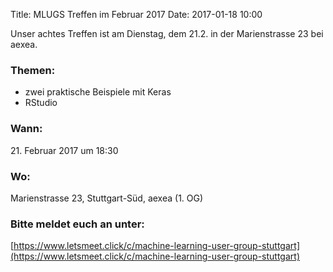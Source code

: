 Title: MLUGS Treffen im Februar 2017
Date: 2017-01-18 10:00

Unser achtes Treffen ist am Dienstag, dem 21.2. in der Marienstrasse 23 bei aexea.

### Themen:

- zwei praktische Beispiele mit Keras
- RStudio


### Wann:

<p>21. Februar 2017 um 18:30</p>  

### Wo:

Marienstrasse 23, Stuttgart-Süd, aexea (1. OG)

### Bitte meldet euch an unter:
[https://www.letsmeet.click/c/machine-learning-user-group-stuttgart](https://www.letsmeet.click/c/machine-learning-user-group-stuttgart)

